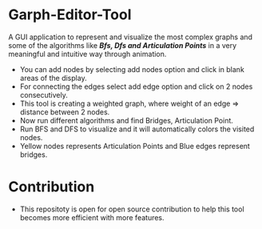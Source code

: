 # Garph-Editor-Tool
A GUI application to represent and visualize the most complex graphs and some of the algorithms like
***Bfs, Dfs and Articulation Points*** in a very meaningful and intuitive way through animation.

- You can add nodes by selecting add nodes option and click in blank areas of the display.
- For connecting the edges select add edge option and click on 2 nodes consecutively.
- This tool is creating a weighted graph, where weight of an edge => distance between 2 nodes.
- Now run different algorithms and find Bridges, Articulation Point.
- Run BFS and DFS to visualize and it will automatically colors the visited nodes.
- Yellow nodes represents Articulation Points and Blue edges represent bridges. 


# Contribution 
- This repositoty is open for open source contribution to help this tool becomes more efficient with more features.
